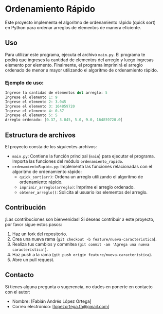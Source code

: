 # Ordenamiento Rápido

Este proyecto implementa el algoritmo de ordenamiento rápido (quick sort) en Python para ordenar arreglos de elementos de manera eficiente.

## Uso

Para utilizar este programa, ejecuta el archivo `main.py`. El programa te pedirá que ingreses la cantidad de elementos del arreglo y luego ingresas elemento por elemento. Finalmente, el programa imprimirá el arreglo ordenado de menor a mayor utilizando el algoritmo de ordenamiento rápido.

### Ejemplo de uso:

``` python main.py
Ingrese la cantidad de elementos del arreglo: 5
Ingrese el elemento 1: 9
Ingrese el elemento 2: 3.045
Ingrese el elemento 3: 164859720
Ingrese el elemento 4: 0.37
Ingrese el elemento 5: 5
Arreglo ordenado: [0.37, 3.045, 5.0, 9.0, 164859720.0]
```
## Estructura de archivos

El proyecto consta de los siguientes archivos:

- `main.py`: Contiene la función principal (`main`) para ejecutar el programa. Importa las funciones del módulo `ordenamiento_rapido`.
- `ordenamientoRapido.py`: Implementa las funciones relacionadas con el algoritmo de ordenamiento rápido:
  - `quick_sort(arr)`: Ordena un arreglo utilizando el algoritmo de ordenamiento rápido.
  - `imprimir_arreglo(arreglo)`: Imprime el arreglo ordenado.
  - `obtener_arreglo()`: Solicita al usuario los elementos del arreglo.

## Contribución

¡Las contribuciones son bienvenidas! Si deseas contribuir a este proyecto, por favor sigue estos pasos:

1. Haz un fork del repositorio.
2. Crea una nueva rama (`git checkout -b feature/nueva-caracteristica`).
3. Realiza tus cambios y commitea (`git commit -am 'Agrega una nueva característica'`).
4. Haz push a la rama (`git push origin feature/nueva-caracteristica`).
5. Abre un pull request.

## Contacto

Si tienes alguna pregunta o sugerencia, no dudes en ponerte en contacto con el autor:
- Nombre: [Fabián Andrés López Ortega]
- Correo electrónico: [lopezortega.fa@gmail.com]
